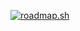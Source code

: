 <a href="https://roadmap.sh"><img src="https://roadmap.sh/card/wide/66a7969dee6a29a2edf75485?variant=dark&roadmaps=cyber-security%2Csql%2Cfrontend%2Clinux" alt="roadmap.sh"/></a>
